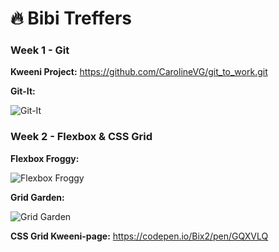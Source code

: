 # :fire: Bibi Treffers

### Week 1 - Git

__Kweeni Project:__ https://github.com/CarolineVG/git_to_work.git


__Git-It:__

![Git-It](https://s5.postimg.org/3vqijtht3/screenshot.png)


### Week 2 - Flexbox & CSS Grid

__Flexbox Froggy:__

![Flexbox Froggy](https://s5.postimg.org/y0ez57ph3/flexbox-froggy.png)

__Grid Garden:__

![Grid Garden](https://s5.postimg.org/i269f2njb/grid-garden.png)

__CSS Grid Kweeni-page:__ https://codepen.io/Bix2/pen/GQXVLQ
